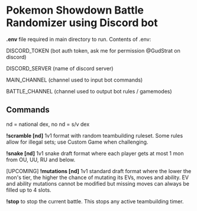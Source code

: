 # Pokemon Showdown Battle Randomizer using Discord bot

**.env** file required in main directory to run. Contents of .env:

DISCORD_TOKEN (bot auth token, ask me for permission @GudStrat on discord)

DISCORD_SERVER (name of discord server)

MAIN_CHANNEL (channel used to input bot commands)

BATTLE_CHANNEL (channel used to output bot rules / gamemodes)

## Commands

nd = national dex, no nd = s/v dex

**!scramble [nd]** 
1v1 format with random teambuilding ruleset. Some rules allow for illegal sets; use Custom Game when challenging.

**!snake [nd]**
1v1 snake draft format where each player gets at most 1 mon from OU, UU, RU and below.

[UPCOMING] **!mutations [nd]**
1v1 standard draft format where the lower the mon's tier, the higher the chance of mutating its EVs, moves and ability. EV and ability mutations cannot be modified but missing moves can always be filled up to 4 slots.

**!stop** to stop the current battle. This stops any active teambuilding timer.